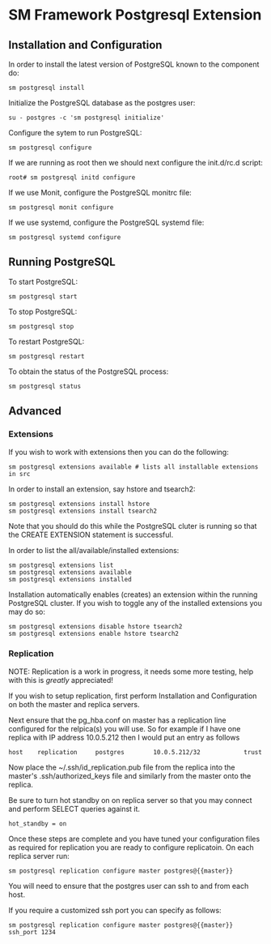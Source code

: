 # SM Framework Postgresql Extension


## Installation and Configuration

In order to install the latest version of PostgreSQL known to the component do:

    sm postgresql install

Initialize the PostgreSQL database as the postgres user:

    su - postgres -c 'sm postgresql initialize'

Configure the sytem to run PostgreSQL:

    sm postgresql configure

If we are running as root then we should next configure the init.d/rc.d script:

    root# sm postgresql initd configure

If we use Monit, configure the PostgreSQL monitrc file:

    sm postgresql monit configure

If we use systemd, configure the PostgreSQL systemd file:

    sm postgresql systemd configure

## Running PostgreSQL

To start PostgreSQL:

    sm postgresql start

To stop PostgreSQL:

    sm postgresql stop

To restart PostgreSQL:

    sm postgresql restart

To obtain the status of the PostgreSQL process:

    sm postgresql status

## Advanced

### Extensions

If you wish to work with extensions then you can do the following:

    sm postgresql extensions available # lists all installable extensions in src

In order to install an extension, say hstore and tsearch2:

    sm postgresql extensions install hstore
    sm postgresql extensions install tsearch2

Note that you should do this while the PostgreSQL cluter is running so that the
CREATE EXTENSION statement is successful.

In order to list the all/available/installed extensions:

    sm postgresql extensions list
    sm postgresql extensions available
    sm postgresql extensions installed

Installation automatically enables (creates) an extension within the
running PostgreSQL cluster. If you wish to toggle any of the installed
extensions you may do so:

    sm postgresql extensions disable hstore tsearch2
    sm postgresql extensions enable hstore tsearch2

### Replication

NOTE: Replication is a work in progress, it needs some more testing,
help with this is *greatly* appreciated!

If you wish to setup replication, first perform Installation and Configuration
on both the master and replica servers.

Next ensure that the pg\_hba.conf on master has a replication line configured
for the relpica(s) you will use. So for example if I have one replica
with IP address 10.0.5.212 then I would put an entry as follows

    host    replication     postgres        10.0.5.212/32            trust

Now place the ~/.ssh/id\_replication.pub file from the replica into the master's
.ssh/authorized\_keys file and similarly from the master onto the replica.

Be sure to turn hot standby on on replica server so that you may connect
and perform SELECT queries against it.

    hot_standby = on

Once these steps are complete and you have tuned your configuration files as
required for replication you are ready to configure replicatoin.
On each replica server run:

    sm postgresql replication configure master postgres@{{master}}

You will need to ensure that the postgres user can ssh to and from each host.

If you require a customized ssh port you can specify as follows:

    sm postgresql replication configure master postgres@{{master}} ssh_port 1234

